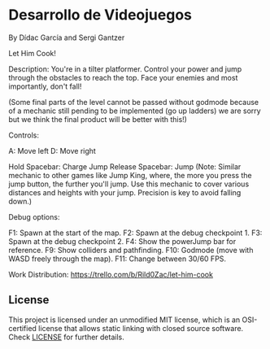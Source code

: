 # Desarrollo de Videojuegos

By Dídac García and Sergi Gantzer
 
Let Him Cook!

Description: You're in a tilter platformer. Control your power and jump through the obstacles to reach the top. Face your enemies and most importantly,
don't fall!

(Some final parts of the level cannot be passed without godmode because of a mechanic still pending to be implemented (go up ladders) we are sorry but we think
the final product will be better with this!)

Controls:

A: Move left
D: Move right

Hold Spacebar: Charge Jump
Release Spacebar: Jump
(Note: Similar mechanic to other games like Jump King, where, the more you press the jump button, the further you'll jump. Use this mechanic to
cover various distances and heights with your jump. Precision is key to avoid falling down.)

Debug options:

F1: Spawn at the start of the map.
F2: Spawn at the debug checkpoint 1.
F3: Spawn at the debug checkpoint 2.
F4: Show the powerJump bar for reference.
F9: Show colliders and pathfinding.
F10: Godmode (move with WASD freely through the map).
F11: Change between 30/60 FPS.

Work Distribution:
https://trello.com/b/Rild0Zac/let-him-cook

## License

This project is licensed under an unmodified MIT license, which is an OSI-certified license that allows static linking with closed source software. Check [LICENSE](LICENSE) for further details.
